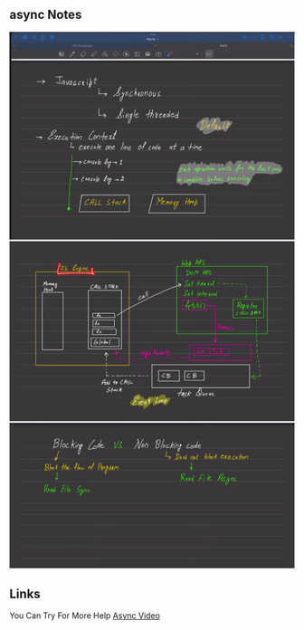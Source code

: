 ## async Notes

![alt text](<Screenshot 2024-04-07 000809.png>) 
![alt text](<Screenshot 2024-04-07 001254.png>) 
![alt text](<Screenshot 2024-04-07 000941.png>)


## Links
You Can Try For More Help [Async Video](https://www.youtube.com/watch?v=zgt5oTD3rRc&list=PLu71SKxNbfoBuX3f4EOACle2y-tRC5Q37&index=37&ab_channel=ChaiaurCode)
